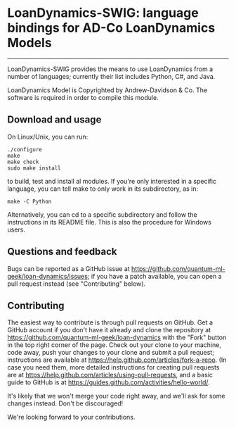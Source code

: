 LoanDynamics-SWIG: language bindings for AD-Co LoanDynamics Models
==================================================================

---

LoanDynamics-SWIG provides the means to use LoanDynamics from a number of
languages; currently their list includes Python, C#, and Java.

LoanDynamics Model is Copyrighted by Andrew-Davidson & Co. The software is 
required in order to compile this module.


Download and usage
------------------

On Linux/Unix, you can run:

    ./configure
    make
    make check
    sudo make install

to build, test and install al modules. If you're only interested in a
specific language, you can tell make to only work in its subdirectory,
as in:

    make -C Python

Alternatively, you can cd to a specific subdirectory and follow the
instructions in its README file. This is also the procedure for
Windows users.


Questions and feedback
----------------------

Bugs can be reported as a GitHub issue at
<https://github.com/quantum-ml-geek/loan-dynamics/issues>; if you have a
patch available, you can open a pull request instead (see
"Contributing" below).


Contributing
------------

The easiest way to contribute is through pull requests on GitHub.  Get
a GitHub account if you don't have it already and clone the repository
at <https://github.com/quantum-ml-geek/loan-dynamics> with the "Fork" button
in the top right corner of the page. Check out your clone to your
machine, code away, push your changes to your clone and submit a pull
request; instructions are available at
<https://help.github.com/articles/fork-a-repo>.  (In case you need
them, more detailed instructions for creating pull requests are at
<https://help.github.com/articles/using-pull-requests>, and a basic
guide to GitHub is at
<https://guides.github.com/activities/hello-world/>.

It's likely that we won't merge your code right away, and we'll ask
for some changes instead. Don't be discouraged! 

We're looking forward to your contributions.
